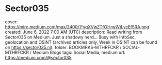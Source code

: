 # Sector035

cover: https://miro.medium.com/max/2400/1*vqXVwZTfOHrwWtLycEf5RA.png
created: June 6, 2022 7:00 AM (UTC)
description: Read writing from Sector035 on Medium. Just a shadowy nerd… Busy with InfoSec, geolocation and OSINT (archived articles only, Week in OSINT can be found on https://sector035.nl).
folder: BOOKMRKS-MTHRFCKR / SOCIAL-MTHRFCKR / Medium Blogs
tags: Social Media, medium
url: https://medium.com/@sector035